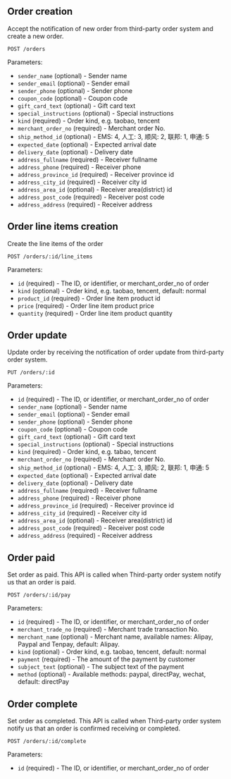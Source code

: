 ## Order creation

Accept the notification of new order from third-party order system and create a new order.

```
POST /orders
```

Parameters:

+ `sender_name` (optional)          - Sender name
+ `sender_email` (optional)         - Sender email
+ `sender_phone` (optional)         - Sender phone
+ `coupon_code` (optional)          - Coupon code
+ `gift_card_text` (optional)       - Gift card text
+ `special_instructions` (optional) - Special instructions
+ `kind` (required)                 - Order kind, e.g. taobao, tencent
+ `merchant_order_no` (required)    - Merchant order No.
+ `ship_method_id` (optional)       - EMS: 4, 人工: 3, 顺风: 2, 联邦: 1, 申通: 5
+ `expected_date` (optional)        - Expected arrival date
+ `delivery_date` (optional)        - Delivery date
+ `address_fullname` (required)     - Receiver fullname
+ `address_phone` (required)        - Receiver phone
+ `address_province_id` (required)  - Receiver province id
+ `address_city_id` (required)      - Receiver city id
+ `address_area_id` (optional)      - Receiver area(district) id
+ `address_post_code` (required)    - Receiver post code
+ `address_address` (required)      - Receiver address



## Order line items creation

Create the line items of the order

```
POST /orders/:id/line_items
```

Parameters:

+ `id` (required)                   - The ID, or identifier, or merchant_order_no of order
+ `kind` (optional)                 - Order kind, e.g. taobao, tencent, default: normal
+ `product_id` (required)           - Order line item product id
+ `price` (required)                - Order line item product price
+ `quantity` (required)             - Order line item product quantity



## Order update

Update order by receiving the notification of order update from third-party order system.

```
PUT /orders/:id
```

Parameters:

+ `id` (required)                   - The ID, or identifier, or merchant_order_no of order
+ `sender_name` (optional)          - Sender name
+ `sender_email` (optional)         - Sender email
+ `sender_phone` (optional)         - Sender phone
+ `coupon_code` (optional)          - Coupon code
+ `gift_card_text` (optional)       - Gift card text
+ `special_instructions` (optional) - Special instructions
+ `kind` (required)                 - Order kind, e.g. tabao, tencent
+ `merchant_order_no` (required)    - Merchant order No.
+ `ship_method_id` (optional)       - EMS: 4, 人工: 3, 顺风: 2, 联邦: 1, 申通: 5
+ `expected_date` (optional)        - Expected arrival date
+ `delivery_date` (optional)        - Delivery date
+ `address_fullname` (required)     - Receiver fullname
+ `address_phone` (required)        - Receiver phone
+ `address_province_id` (required)  - Receiver province id
+ `address_city_id` (required)      - Receiver city id
+ `address_area_id` (optional)      - Receiver area(district) id
+ `address_post_code` (required)    - Receiver post code
+ `address_address` (required)      - Receiver address



## Order paid

Set order as paid. This API is called when Third-party order system notify us that an order is paid.

```
POST /orders/:id/pay
```

Parameters:

+ `id` (required)                   - The ID, or identifier, or merchant_order_no of order
+ `merchant_trade_no` (required)    - Merchant trade transaction No.
+ `merchant_name` (optional)        - Merchant name, available names: Alipay, Paypal and Tenpay, default: Alipay.
+ `kind` (optional)                 - Order kind, e.g. taobao, tencent, default: normal
+ `payment` (required)              - The amount of the payment by customer
+ `subject_text` (optional)         - The subject text of the payment
+ `method` (optional)               - Available methods: paypal, directPay, wechat, default: directPay

## Order complete

Set order as completed. This API is called when Third-party order system notify us that an order is confirmed receiving or completed.

```
POST /orders/:id/complete
```

Parameters:

+ `id` (required)                   - The ID, or identifier, or merchant_order_no of order
